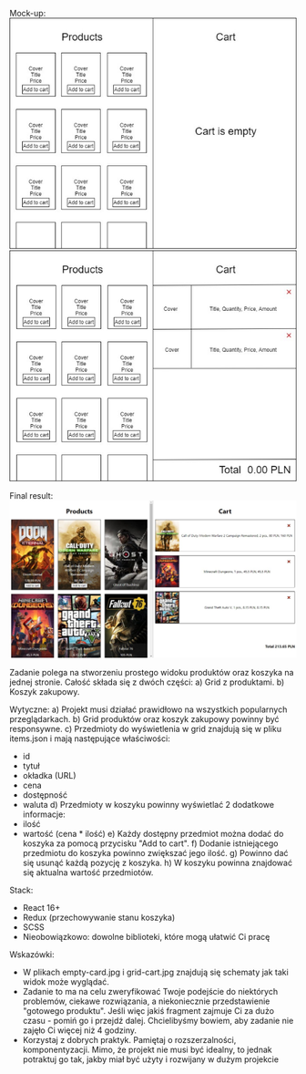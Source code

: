 Mock-up:
<img src="./empty-cart.jpg">
<img src="./grid-cart.jpg">

Final result:
<img src="./final.jpg">

Zadanie polega na stworzeniu prostego widoku produktów oraz koszyka na jednej stronie. Całość składa się z dwóch części:
a) Grid z produktami.
b) Koszyk zakupowy.

Wytyczne:
a) Projekt musi działać prawidłowo na wszystkich popularnych przeglądarkach.
b) Grid produktów oraz koszyk zakupowy powinny być responsywne.
c) Przedmioty do wyświetlenia w grid znajdują się w pliku items.json i mają następujące właściwości:
- id
- tytuł
- okładka (URL)
- cena
- dostępność
- waluta
d) Przedmioty w koszyku powinny wyświetlać 2 dodatkowe informacje:
- ilość
- wartość (cena * ilość)
e) Każdy dostępny przedmiot można dodać do koszyka za pomocą przycisku "Add to cart".
f) Dodanie istniejącego przedmiotu do koszyka powinno zwiększać jego ilość.
g) Powinno dać się usunąć każdą pozycję z koszyka.
h) W koszyku powinna znajdować się aktualna wartość przedmiotów.

Stack:
- React 16+
- Redux (przechowywanie stanu koszyka)
- SCSS
- Nieobowiązkowo: dowolne biblioteki, które mogą ułatwić Ci pracę

Wskazówki:
- W plikach empty-card.jpg i grid-cart.jpg znajdują się schematy jak taki widok może wyglądać.
- Zadanie to ma na celu zweryfikować Twoje podejście do niektórych problemów, ciekawe rozwiązania, a niekoniecznie przedstawienie "gotowego produktu". Jeśli więc jakiś fragment zajmuje Ci za dużo czasu - pomiń go i przejdź dalej. Chcielibyśmy bowiem, aby zadanie nie zajęło Ci więcej niż 4 godziny.
- Korzystaj z dobrych praktyk. Pamiętaj o rozszerzalności, komponentyzacji. Mimo, że projekt nie musi być idealny, to jednak potraktuj go tak, jakby miał być użyty i rozwijany w dużym projekcie

